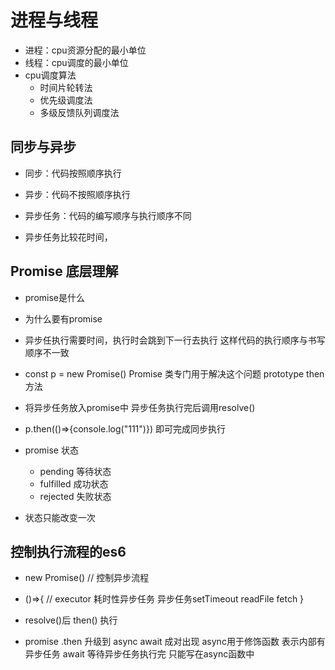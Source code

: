 # 进程与线程
- 进程：cpu资源分配的最小单位
- 线程：cpu调度的最小单位
- cpu调度算法
  - 时间片轮转法
  - 优先级调度法
  - 多级反馈队列调度法

## 同步与异步
- 同步：代码按照顺序执行
- 异步：代码不按照顺序执行

- 异步任务：代码的编写顺序与执行顺序不同
 - 异步任务比较花时间，


## Promise 底层理解
- promise是什么
- 为什么要有promise
 - 异步任执行需要时间，执行时会跳到下一行去执行 这样代码的执行顺序与书写顺序不一致
- const p = new Promise()
 Promise 类专门用于解决这个问题 prototype then方法
- 将异步任务放入promise中 异步任务执行完后调用resolve()
- p.then(()=>{console.log("111")}) 即可完成同步执行

- promise 状态
  - pending 等待状态
  - fulfilled 成功状态
  - rejected 失败状态
- 状态只能改变一次


## 控制执行流程的es6 
- new Promise() // 控制异步流程
- ()=>{ // executor 耗时性异步任务
    异步任务setTimeout readFile fetch
}
- resolve()后 then() 执行

- promise .then 升级到 async await 成对出现
 async用于修饰函数 表示内部有异步任务
 await 等待异步任务执行完  只能写在async函数中

